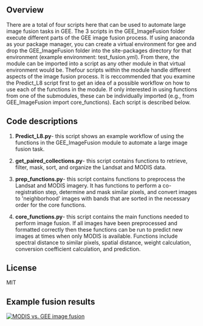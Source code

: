 ## Overview
There are a total of four scripts here that can be used to automate large image fusion tasks in GEE. The 3 scripts in the GEE_ImageFusion folder execute different parts of the GEE image fusion process. If using anaconda as your package manager, you can create a virtual environment for gee and drop the GEE_ImageFusion folder into the site-packages directory for that environment (example environment: test_fusion.yml). From there, the module can be imported into a script as any other module in that virtual environment would be. Thefour scripts within the module handle different aspects of the image fusion process. It is reccommended that you examine the Predict_L8 script first to get an idea of a possible workflow on how to use each of the functions in the module. If only interested in using functions from one of the submodules, these can be individually imported (e.g., from GEE_ImageFusion import core_functions). Each script is described below. 

## Code descriptions
1. **Predict_L8.py**- this script shows an example workflow of using the functions in the GEE_ImageFusion module to automate a large image fusion task.

2. **get_paired_collections.py**- this script contains functions to retrieve, filter, mask, sort, and organize the Landsat and MODIS data.

3. **prep_functions.py**- this script contains functions to preprocess the Landsat and MODIS imagery. It has functions to perform a co-registration step, determine and mask similar pixels, and convert images to 'neighborhood' images with bands that are sorted in the necessary order for the core functions.

4. **core_functions.py**- this script contains the main functions needed to perform image fusion. If all images have been preprocessed and formatted correctly then these functions can be run to predict new images at times when only MODIS is available. Functions include spectral distance to similar pixels, spatial distance, weight calculation, conversion coefficient calculation, and prediction.

## License
MIT

## Example fusion results
[![MODIS vs. GEE image fusion](https://img.youtube.com/vi/v9F71tuqozY/maxresdefault.jpg)](https://www.youtube.com/watch?v=v9F71tuqozY) 

